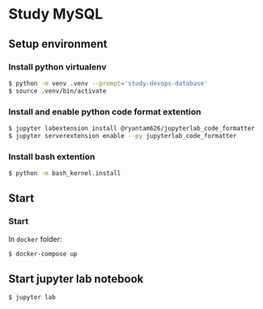 # Study MySQL

## Setup environment

### Install python virtualenv

```bash
$ python -m venv .venv --prompt='study-devops-database'
$ source .venv/bin/activate
```

### Install and enable python code format extention

```bash
$ jupyter labextension install @ryantam626/jupyterlab_code_formatter
$ jupyter serverextension enable --py jupyterlab_code_formatter
```

### Install bash extention

```bash
$ python -m bash_kernel.install
```

## Start

### Start

In `docker` folder:

```bash
$ docker-compose up
```

## Start jupyter lab notebook

```bash
$ jupyter lab
```

